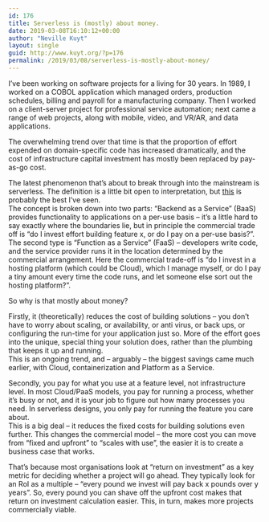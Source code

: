 ```yaml
---
id: 176
title: Serverless is (mostly) about money.
date: 2019-03-08T16:10:12+00:00
author: "Neville Kuyt"
layout: single
guid: http://www.kuyt.org/?p=176
permalink: /2019/03/08/serverless-is-mostly-about-money/
---
```

I&#8217;ve been working on software projects for a living for 30 years. In 1989, I worked on a COBOL application which managed orders, production schedules, billing and payroll for a manufacturing company. Then I worked on a client-server project for professional service automation; next came a range of web projects, along with mobile, video, and VR/AR, and data applications. 

The overwhelming trend over that time is that the proportion of effort expended on domain-specific code has increased dramatically, and the cost of infrastructure capital investment has mostly been replaced by pay-as-go cost.

The latest phenomenon that&#8217;s about to break through into the mainstream is serverless. The definition is a little bit open to interpretation, but [this](https://martinfowler.com/articles/serverless.html) is probably the best I&#8217;ve seen.  
The concept is broken down into two parts: &#8220;Backend as a Service&#8221; (BaaS) provides functionality to applications on a per-use basis &#8211; it&#8217;s a little hard to say exactly where the boundaries lie, but in principle the commercial trade off is &#8220;do I invest effort building feature x, or do I pay on a per-use basis?&#8221;.  
The second type is &#8220;Function as a Service&#8221; (FaaS) &#8211; developers write code, and the service provider runs it in the location determined by the commercial arrangement. Here the commercial trade-off is &#8220;do I invest in a hosting platform (which could be Cloud), which I manage myself, or do I pay a tiny amount every time the code runs, and let someone else sort out the hosting platform?&#8221;.

So why is that mostly about money?

Firstly, it (theoretically) reduces the cost of building solutions &#8211; you don&#8217;t have to worry about scaling, or availability, or anti virus, or back ups, or configuring the run-time for your application just so. More of the effort goes into the unique, special thing your solution does, rather than the plumbing that keeps it up and running.  
This is an ongoing trend, and &#8211; arguably &#8211; the biggest savings came much earlier, with Cloud, containerization and Platform as a Service. 

Secondly, you pay for what you use at a feature level, not infrastructure level. In most Cloud/PaaS models, you pay for running a process, whether it&#8217;s busy or not, and it is your job to figure out how many processes you need. In serverless designs, you only pay for running the feature you care about.  
This is a big deal &#8211; it reduces the fixed costs for building solutions even further. This changes the commercial model &#8211; the more cost you can move from &#8220;fixed and upfront&#8221; to &#8220;scales with use&#8221;, the easier it is to create a business case that works.

That&#8217;s because most organisations look at &#8220;return on investment&#8221; as a key metric for deciding whether a project will go ahead. They typically look for an RoI as a multiple &#8211; &#8220;every pound we invest will pay back x pounds over y years&#8221;. So, every pound you can shave off the upfront cost makes that return on investment calculation easier. This, in turn, makes more projects commercially viable.